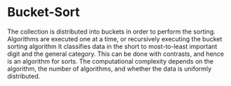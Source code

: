 # Bucket-Sort
The collection is distributed into buckets in order to perform the sorting. Algorithms are executed one at a time, or recursively executing the bucket sorting algorithm It classifies data in the short to most-to-least important digit and the general category. This can be done with contrasts, and hence is an algorithm for sorts. The computational complexity depends on the algorithm, the number of algorithms, and whether the data is uniformly distributed.

